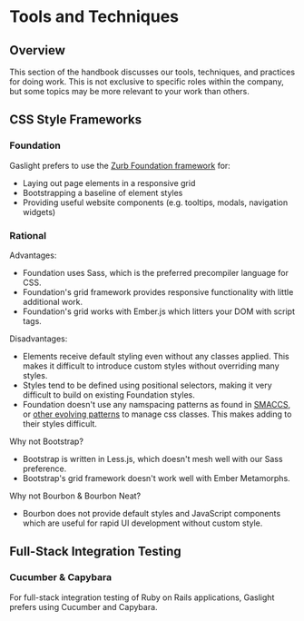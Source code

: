 # Tools and Techniques

## Overview

This section of the handbook discusses our tools, techniques, and practices for
doing work.  This is not exclusive to specific roles within the company, but
some topics may be more relevant to your work than others.

## CSS Style Frameworks

### Foundation

Gaslight prefers to use the [Zurb Foundation framework](http://foundation.zurb.com/) for:

  * Laying out page elements in a responsive grid
  * Bootstrapping a baseline of element styles
  * Providing useful website components (e.g. tooltips, modals, navigation
    widgets)

### Rational

Advantages:

  * Foundation uses Sass, which is the preferred precompiler language for CSS.
  * Foundation's grid framework provides responsive functionality with little
    additional work.
  * Foundation's grid works with Ember.js which litters your DOM with script
    tags.

Disadvantages:

  * Elements receive default styling even without any classes applied. This
    makes it difficult to introduce custom styles without overriding many
    styles.
  * Styles tend to be defined using positional selectors, making it very
    difficult to build on existing Foundation styles.
  * Foundation doesn't use any namspacing patterns as found in
    [SMACCS](http://smacss.com/), or [other evolving
    patterns](https://gist.github.com/necolas/1309546) to manage css classes.
    This makes adding to their styles difficult.

Why not Bootstrap?

  * Bootstrap is written in Less.js, which doesn't mesh well with our Sass
    preference.
  * Bootstrap's grid framework doesn't work well with Ember Metamorphs.

Why not Bourbon & Bourbon Neat?

  * Bourbon does not provide default styles and JavaScript components which are
    useful for rapid UI development without custom style.


## Full-Stack Integration Testing

### Cucumber & Capybara

For full-stack integration testing of Ruby on Rails applications, Gaslight
prefers using Cucumber and Capybara.

